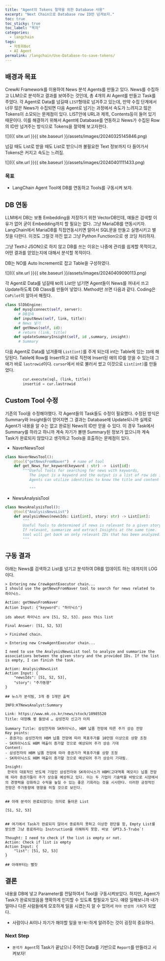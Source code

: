 ```yaml
---
title: "Agent의 Tokens 절약을 위한 Database 사용"
excerpt: "Next Chain으로 Database row ID만 넘겨보자."
toc: true
toc_sticky: true
toc_label: "목차"
categories:
  - langchain
tags:
  - 자동화Bot
  - AI Agent
permalink: /langchain/Use-Database-to-save-tokens/
---
```


## 배경과 목표

 CrewAI Framework를 이용하여 News 분석 Agents를 만들고 있다. News를 수집하고 LLM으로 분석하고 결과를 보여주는 것인데, 총 4개의 AI Agent를 만들고 Task를 주었다. 각 Agent로 Data를 넘길때 `LIST`형태로 넘겨주고 있는데, 만약 수집 단계에서 너무 많은 News가 수집되면 다음 Agent로 넘기는 과정에서 속도가 느려지고 많은 Tokens이 소모되는 문제점이 있다. LIST안에 URL과 제목, Contents등이 들어 있기 때문이다. 이를 해결하기 위해서 Agent에 Database를 연동하고 News가 수집된 Row의 ID만 넘겨주는 방식으로 Tokens을 절약해 보고자한다.

![]({{ site.url }}{{ site.baseurl }}/assets/images/20240325145846.png)

넘길 때도 List로 받을 때도 List로 받으니까 불필요한 Text 정보까지 다 들어가서 Tokens은 커지고 속도는 느려짐.

![]({{ site.url }}{{ site.baseurl }}/assets/images/20240401111433.png)

### 목표

- LangChain Agent Tool에 DB를 연동하고 Tools를 구동시켜 보자.

## DB 연동

 LLM에서 DB는 보통 Embedding을 저장하기 위한 VectorDB인데, 얘들은 검색할 이유가 없어 굳이 Embedding까지 할 필요는 없다. 그냥 MariaDB를 연동시키자. LangChain에서 MariaDB를 직접연동시키면 알아서 SQL문을 만들고 실행시키고 별 짓을 다한다. 이것도 그럴것 까진 없고 그냥 Python Function으로 생 코딩 처리하자.

그냥 Text나 JSON으로 하지 않고 DB를 쓰는 이유는 나중에 관리를 쉽게할 목적이고, 어떤 결과를 얻었는지에 대해서 분석할 목적이다.

DB는 NO를 Auto Increment로 잡고 Table을 구성하였다.

![]({{ site.url }}{{ site.baseurl }}/assets/images/20240409090113.png)

 각 Agent로 Data를 넘길때 `NO`의 List만 넘기면 Agent들이 News를 꺼내서 쓰고 Update하도록 DB Class를 만들어 넣었다. Method만 쓰면 다음과 같다. Coding은 `CoPilot`이 알아서 해줬다.

```python
class SlDbEngine:
    def mysqlconnect(self, server):
      # DB접속
    def inputNews(self, link, title):
      # News 넣기
    def getNews(self, id):
      # return (link, title)
    def updateSummaryInsight(self, id ,summary, insight):
      # Summary 
```

다음 Agent로 Data를 넘겨줄때 `List[int]`를 주게 되는데 int는 Table에 있는 `ID`에 해당된다. Table에 Row를 Insert하고 바로 직전에 Insert된 애의 ID를 얻을 수 있는데 그 애가 바로 `lastrowid`이다. `cursor`에서 바로 불러서 썼고 이것으로 `List[int]`를 만들었다.

```python
        cur.execute(sql, (link, title))
        insertid = cur.lastrowid
```


## Custom Tool 수정

기존의 Tool을 수정해야했다. 각 Agent들의 Task들도 수정이 필요했다. 수정된 방식은 Summary와 Insight들이 얻어지면 그 결과는 Database에 Update되니까 실제로 Agent가 내용을 알 수는 없고 완료된 News의 ID만 얻을 수 있다. 이 경우 Task에서 Summary를 하라고 하니까 계속 자기가 볼땐 Summary된 정보가 없으니까 계속 Task가 완료되지 않았다고 생각하고 Tools을 호출하는 문제점이 있다.

- NaverNewsTool

```python
class NaverNewsTool():
    @tool("getNewsFromNaver")  # name of tool
    def get_News_for_keyword(keyword : str) ->  List[id]:
        """Useful Tools for searching for news with keywords,
           The input is a keyword and the output is a list of row ids in the database. 
           Agents can utilize identities to know the title and content of news.

           """
```

- NewsAnalysisTool

```python
class NewsAnalysisTool():
    @tool("AnalysisNewsList")
    def analysisNews(newsIds: List[int], story: str) -> List[int]:
        """
        Useful Tools to determined if news is relevant to a given story.
        If relevant, summarize and extract Insights at the same time.
        tool will get back an only relevant IDs that has been analyzed. 
        """
```

## 구동 결과

아래는 News를 검색하고 List를 넘기고 분석하여 DB를 업데이트 하는 데까지의 LOG이다.  

```
> Entering new CrewAgentExecutor chain...
I should use the getNewsFromNaver tool to search for news related to 하이닉스.

Action: getNewsFromNaver
Action Input: {"keyword": "하이닉스"}

ids about 하이닉스 are [51, 52, 53]. pass this list

Final Answer: [51, 52, 53]

> Finished chain.

> Entering new CrewAgentExecutor chain...

I need to use the AnalysisNewsList tool to analyze and summarize the associations between the given story and the provided IDs. If the list is empty, I can finish the task.

Action: AnalysisNewsList
Action Input: {
    "newsIds": [51, 52, 53],
    "story": "주가동향"
}

## 뉴스가 분석됨, 3개 중 1개만 출력

INFO:KTNewsAnalyst:Summary

Link: https://www.mk.co.kr/news/stock/10985520
Title: 대장株 볕 들었네 … 삼성전자 신고가 터치

Summary Title: 삼성전자와 SK하이닉스, HBM 납품 전망에 따른 주가 상승 전망
Key points: 
- 증권가는 삼성전자의 HBM 납품 전망에 따라 목표주가를 10만원 이상으로 상향 조정
- SK하이닉스도 HBM 매출이 증가할 것으로 예상되어 주가 상승 기대
Content:
- 삼성전자의 HBM 납품 전망에 따라 증권가가 목표주가를 상향 조정
- SK하이닉스도 HBM 매출이 증가할 것으로 예상되어 주가 상승이 기대됨.

Insight:
 한국의 대표적인 반도체 기업인 삼성전자와 SK하이닉스가 HBM(고대역폭 메모리) 납품 전망에 따라 증권가들이 주가 상승을 예상하고 있다. 이는 두 기업이 기술력을 바탕으로 시장에서의 경쟁력을 강화하고 수익을 높일 수 있는 좋은 기회라는 것을 시사한다. 이러한 긍정적인 전망은 주가동향에 영향을 미칠 것으로 보인다.
 

## 아래 분석이 완료되었다는 의미로 돌아온 List

[51, 52, 53]


## 여기에서 Task가 완료되지 않아서 종료하지 못하고 이상한 판단을 함, Empty List를 받으면 그냥 종료하라는 Instruction을 이해하지 못함. 바보 `GPT3.5-Trubo`!

Thought: I need to check if the list is empty or not.
Action: Check if list is empty
Action Input: {
    "list": [51, 52, 53]
} 

## 아래부터는 뻘짓

```

## 결론

내용을 DB에 넣고 Parameter를 전달하여서 Tool을 구동시켜보았다. 하지만, Agent가 Task가 완료되었음을 명확하게 인지할 수 있도록 할필요가 있다. 얘랑 일해보니까 내가 얼마나 다른 사람들에게 모호하게 일을 시켰는지 알 수 있어서 `자아 반성의 기회`가 되었다.

- 사람이나 AI이나 자기가 해야할 일을 `명!확!`하게 알려주는 것이 굉장히 중요하다.

### Next Step

- `분석가 Agent`의 Task가 끝났으니 주어진 Data를 기반으로 `Report`를 만들라고 시켜보자!